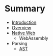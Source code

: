 # Summary

* [Introduction](README.md)
* [Overview](chapter1.md)
* [Native Web](webassembly.md)
   * WebAssembly
* Parsing
   * [AST](ast.md)

